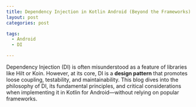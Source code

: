 ```yaml
---
title: Dependency Injection in Kotlin Android (Beyond the Frameworks)
layout: post
categories: post

tags:
  - Android
  - DI

---
```


Dependency Injection (DI) is often misunderstood as a feature of libraries like Hilt or Koin. However, at its core, DI is a **design pattern** that promotes loose coupling, testability, and maintainability. This blog dives into the philosophy of DI, its fundamental principles, and critical considerations when implementing it in Kotlin for Android—without relying on popular frameworks.